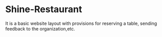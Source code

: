 # Shine-Restaurant
It is a basic website layout with provisions for reserving a table, sending feedback to the organization,etc.
